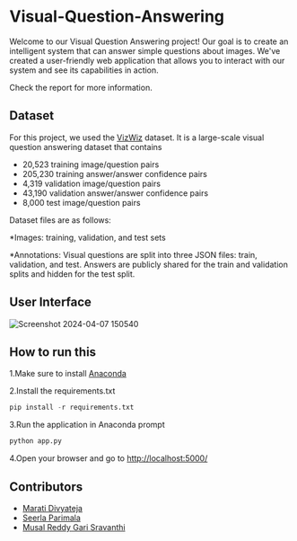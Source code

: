 # Visual-Question-Answering

Welcome to our Visual Question Answering project! Our goal is to create an intelligent system that can answer simple questions about images. We've created a user-friendly web application that allows you to interact with our system and see its capabilities in action.

Check the report for more information.

## Dataset
For this project, we used the [VizWiz](https://www.kaggle.com/datasets/lhanhsin/vizwiz/data) dataset. It is a large-scale visual question answering dataset that contains

* 20,523 training image/question pairs
* 205,230 training answer/answer confidence pairs
* 4,319 validation image/question pairs
* 43,190 validation answer/answer confidence pairs
* 8,000 test image/question pairs
  
Dataset files are as follows:

*Images: training, validation, and test sets

*Annotations: Visual questions are split into three JSON files: train, validation, and test. Answers are publicly shared for the train and validation splits and hidden for the test split.

## User Interface

![Screenshot 2024-04-07 150540](https://github.com/maratidivya/Visual-Question-Answering/assets/107937294/3f5e3b85-3e61-4093-a47b-87fc9de1b242)


## How to run this
1.Make sure to install [Anaconda](https://www.anaconda.com/download/success)

2.Install the requirements.txt

  ```python
  pip install -r requirements.txt
  ```

3.Run the application in Anaconda prompt

```python
python app.py
```

4.Open your browser and go to [http://localhost:5000/](http://localhost:5000/)

## Contributors
* [Marati Divyateja](https://github.com/maratidivya)
* [Seerla Parimala](https://github.com/seerla-parimala)
* [Musal Reddy Gari Sravanthi](https://github.com/mrgsravanthi)




